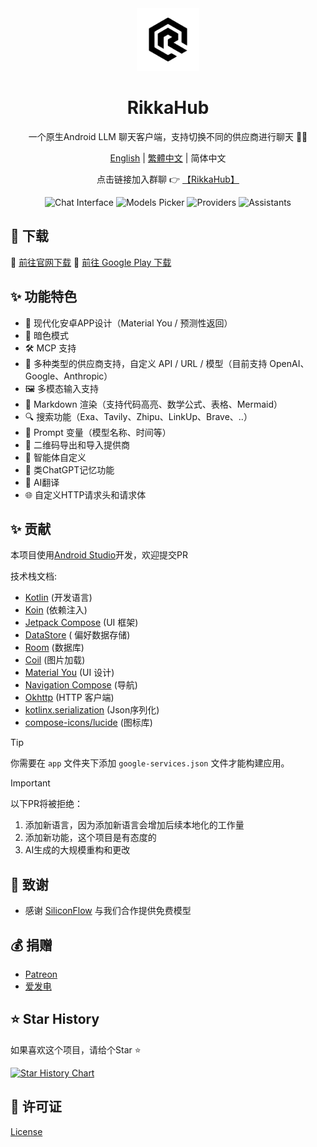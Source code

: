 <div align="center">
  <img src="docs/icon.png" alt="App 图标" width="100" />
  <h1>RikkaHub</h1>

一个原生Android LLM 聊天客户端，支持切换不同的供应商进行聊天 🤖💬

[English](README.md) | [繁體中文](README_ZH_TW.md) | 简体中文

点击链接加入群聊 👉 [【RikkaHub】](https://qm.qq.com/q/I8MSU0FkOu)

</div>

<div align="center">
  <img src="docs/img/chat.png" alt="Chat Interface" width="150" />
  <img src="docs/img/models.png" alt="Models Picker" width="150" />
  <img src="docs/img/providers.png" alt="Providers" width="150" />
  <img src="docs/img/assistants.png" alt="Assistants" width="150" />
</div>

## 🚀 下载

🔗 [前往官网下载](https://rikka-ai.com/download)
🔗 [前往 Google Play 下载](https://play.google.com/store/apps/details?id=me.rerere.rikkahub)

## ✨ 功能特色

- 🎨 现代化安卓APP设计（Material You / 预测性返回）
- 🌙 暗色模式
- 🛠️ MCP 支持
- 🔄 多种类型的供应商支持，自定义 API / URL / 模型（目前支持 OpenAI、Google、Anthropic）
- 🖼️ 多模态输入支持
- 📝 Markdown 渲染（支持代码高亮、数学公式、表格、Mermaid）
- 🔍 搜索功能（Exa、Tavily、Zhipu、LinkUp、Brave、..）
- 🧩 Prompt 变量（模型名称、时间等）
- 🤳 二维码导出和导入提供商
- 🤖 智能体自定义
- 🧠 类ChatGPT记忆功能
- 📝 AI翻译
- 🌐 自定义HTTP请求头和请求体

## ✨ 贡献

本项目使用[Android Studio](https://developer.android.com/studio)开发，欢迎提交PR

技术栈文档:

- [Kotlin](https://kotlinlang.org/) (开发语言)
- [Koin](https://insert-koin.io/) (依赖注入)
- [Jetpack Compose](https://developer.android.com/jetpack/compose) (UI 框架)
- [DataStore](https://developer.android.com/topic/libraries/architecture/datastore?hl=zh-cn#preferences-datastore) (
  偏好数据存储)
- [Room](https://developer.android.com/training/data-storage/room) (数据库)
- [Coil](https://coil-kt.github.io/coil/) (图片加载)
- [Material You](https://m3.material.io/) (UI 设计)
- [Navigation Compose](https://developer.android.com/develop/ui/compose/navigation) (导航)
- [Okhttp](https://square.github.io/okhttp/) (HTTP 客户端)
- [kotlinx.serialization](https://github.com/Kotlin/kotlinx.serialization) (Json序列化)
- [compose-icons/lucide](https://composeicons.com/icon-libraries/lucide) (图标库)

> [!TIP]
> 你需要在 `app` 文件夹下添加 `google-services.json` 文件才能构建应用。

> [!IMPORTANT]  
> 以下PR将被拒绝：
> 1. 添加新语言，因为添加新语言会增加后续本地化的工作量
> 2. 添加新功能，这个项目是有态度的
> 3. AI生成的大规模重构和更改

## 💖 致谢

* 感谢 [SiliconFlow](https://siliconflow.cn/) 与我们合作提供免费模型

## 💰 捐赠

* [Patreon](https://patreon.com/rikkahub)
* [爱发电](https://afdian.com/a/reovo)

## ⭐ Star History

如果喜欢这个项目，请给个Star ⭐

[![Star History Chart](https://api.star-history.com/svg?repos=re-ovo/rikkahub&type=Date)](https://star-history.com/#re-ovo/rikkahub&Date)

## 📄 许可证

[License](LICENSE)
